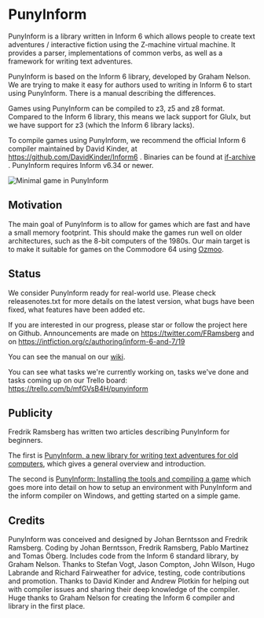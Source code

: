 # PunyInform

PunyInform is a library written in Inform 6 which allows people to create text adventures / interactive fiction using the Z-machine virtual machine. It provides a parser, implementations of common verbs, as well as a framework for writing text adventures.

PunyInform is based on the Inform 6 library, developed by Graham Nelson. We are trying to make it easy for authors used to writing in Inform 6 to start using PunyInform. There is a manual describing the differences.

Games using PunyInform can be compiled to z3, z5 and z8 format. Compared to the Inform 6 library, this means we lack support for Glulx, but we have support for z3 (which the Inform 6 library lacks).

To compile games using PunyInform, we recommend the official Inform 6 compiler maintained by David Kinder, at https://github.com/DavidKinder/Inform6 . Binaries can be found at [if-archive](http://www.ifarchive.org/indexes/if-archiveXinfocomXcompilersXinform6Xexecutables.html) . PunyInform requires Inform v6.34 or newer.

![Minimal game in PunyInform](https://vintageisthenewold.com/wp-content/uploads/2020/07/minimini-4.png)

## Motivation

The main goal of PunyInform is to allow for games which are fast and have a small memory footprint. This should make the games run well on older architectures, such as the 8-bit computers of the 1980s. Our main target is to make it suitable for games on the Commodore 64 using [Ozmoo](https://github.com/johanberntsson/ozmoo/).


## Status

We consider PunyInform ready for real-world use. Please check releasenotes.txt for more details on the latest version, what bugs have been fixed, what features have been added etc.

If you are interested in our progress, please star or follow the project here on Github. Announcements are made on https://twitter.com/FRamsberg and on https://intfiction.org/c/authoring/inform-6-and-7/19

You can see the manual on our [wiki](https://github.com/johanberntsson/PunyInform/wiki/Manual).

You can see what tasks we're currently working on, tasks we've done and tasks coming up on our Trello board: https://trello.com/b/mfGVsB4H/punyinform

## Publicity

Fredrik Ramsberg has written two articles describing PunyInform for beginners.

The first is [PunyInform, a new library for writing text adventures for old computers](https://vintageisthenewold.com/punyinform-a-new-library-for-writing-text-adventures-for-old-computers/), which gives a general overview and introduction.

The second is [PunyInform: Installing the tools and compiling a game](https://vintageisthenewold.com/punyinform-installing-the-tools-and-compiling-a-game/) which goes more into detail on how to setup an environment with PunyInform and the inform compiler on Windows, and getting started on a simple game.

## Credits

PunyInform was conceived and designed by Johan Berntsson and Fredrik Ramsberg. Coding by Johan Berntsson, Fredrik Ramsberg, Pablo Martinez and Tomas Öberg. Includes code from the Inform 6 standard library, by Graham Nelson. Thanks to Stefan Vogt, Jason Compton, John Wilson, Hugo Labrande and Richard Fairweather for advice, testing, code contributions and promotion. Thanks to David Kinder and Andrew Plotkin for helping out with compiler issues and sharing their deep knowledge of the compiler. Huge thanks to Graham Nelson for creating the Inform 6 compiler and library in the first place.
